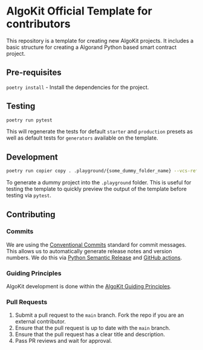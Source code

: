 # AlgoKit Official Template for contributors

This repository is a template for creating new AlgoKit projects. It includes a basic structure for creating a Algorand Python based smart contract project.

## Pre-requisites

`poetry install` - Install the dependencies for the project.

## Testing

```bash
poetry run pytest
```

This will regenerate the tests for default `starter` and `production` presets as well as default tests for `generators` available on the template.

## Development

```bash
poetry run copier copy . .playground/{some_dummy_folder_name} --vcs-ref=HEAD --trust
```

To generate a dummy project into the `.playground` folder. This is useful for testing the template to quickly preview the output of the template before testing via `pytest`.

## Contributing

### Commits

We are using the [Conventional Commits](https://www.conventionalcommits.org/en/v1.0.0/#summary) standard for commit messages. This allows us to automatically generate release notes and version numbers. We do this via [Python Semantic Release](https://python-semantic-release.readthedocs.io/en/latest/) and [GitHub actions](.github/workflows/cd.yaml).

### Guiding Principles

AlgoKit development is done within the [AlgoKit Guiding Principles](https://github.com/algorandfoundation/algokit-cli/blob/main/docs/algokit.md#guiding-principles).

### Pull Requests

1. Submit a pull request to the `main` branch. Fork the repo if you are an external contributor.
2. Ensure that the pull request is up to date with the `main` branch.
3. Ensure that the pull request has a clear title and description.
4. Pass PR reviews and wait for approval.
